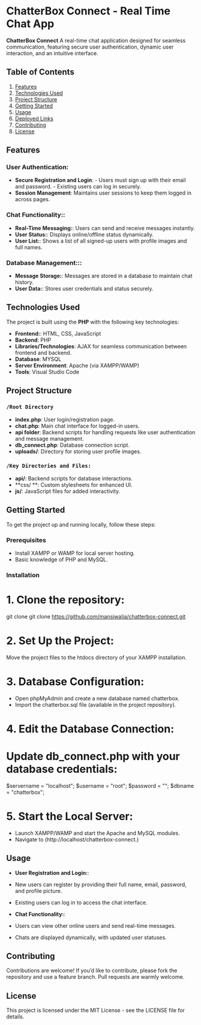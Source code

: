 # ChatterBox Connect - Real Time Chat App

**ChatterBox Connect** A real-time chat application designed for seamless communication, featuring secure user authentication, dynamic user interaction, and an intuitive interface.

## Table of Contents
1. [Features](#features)
2. [Technologies Used](#technologies-used)
3. [Project Structure](#project-structure)
4. [Getting Started](#getting-started)
5. [Usage](#usage)
6. [Deployed Links](#deployed-links)
7. [Contributing](#contributing)
8. [License](#license)

## Features

### User Authentication:
- **Secure Registration and Login**: - Users must sign up with their email and password.
                                     - Existing users can log in securely. 
- **Session Management**: Maintains user sessions to keep them logged in across pages.

### Chat Functionality::
- **Real-Time Messaging:**: Users can send and receive messages instantly.
- **User Status:**: Displays online/offline status dynamically.
- **User List:**: Shows a list of all signed-up users with profile images and full names.

### Database Management:::
- **Message Storage:**: Messages are stored in a database to maintain chat history.
- **User Data:**: Stores user credentials and status securely.        

## Technologies Used

The project is built using the **PHP** with the following key technologies:

- **Frontend:**: HTML, CSS, JavaScript
- **Backend**: PHP
- **Libraries/Technologies**: AJAX for seamless communication between frontend and backend.
- **Database**: MYSQL
- **Server Environment**: Apache (via XAMPP/WAMP)
- **Tools**: Visual Studio Code

## Project Structure

### `/Root Directory`
- **index.php**: User login/registration page.
- **chat.php**: Main chat interface for logged-in users.
- **api folder**: Backend scripts for handling requests like user authentication and message management.
- **db_connect.php**: Database connection script.
- **uploads/**: Directory for storing user profile images.
  
### `/Key Directories and Files:`
- **api/**: Backend scripts for database interactions.
- **css/ **: Custom stylesheets for enhanced UI.
- **js/**: JavaScript files for added interactivity.

## Getting Started

To get the project up and running locally, follow these steps:

### Prerequisites

- Install XAMPP or WAMP for local server hosting.
- Basic knowledge of PHP and MySQL.


### Installation

# 1. Clone the repository:
git clone git clone https://github.com/mansiwalia/chatterbox-connect.git

# 2. Set Up the Project:
Move the project files to the htdocs directory of your XAMPP installation.

# 3. Database Configuration:
- Open phpMyAdmin and create a new database named chatterbox.
- Import the chatterbox.sql file (available in the project repository).

# 4. Edit the Database Connection:
# Update db_connect.php with your database credentials:
$servername = "localhost";
$username = "root";
$password = "";
$dbname = "chatterbox";


# 5. Start the Local Server:
- Launch XAMPP/WAMP and start the Apache and MySQL modules.
- Navigate to (http://localhost/chatterbox-connect.)


## Usage

- **User Registration and Login:**:
- New users can register by providing their full name, email, password, and profile picture.
- Existing users can log in to access the chat interface.
  
- **Chat Functionality:**:
- Users can view other online users and send real-time messages.
- Chats are displayed dynamically, with updated user statuses.


## Contributing
Contributions are welcome! If you’d like to contribute, please fork the repository and use a feature branch. Pull requests are warmly welcome.

## License
This project is licensed under the MIT License - see the LICENSE file for details.

